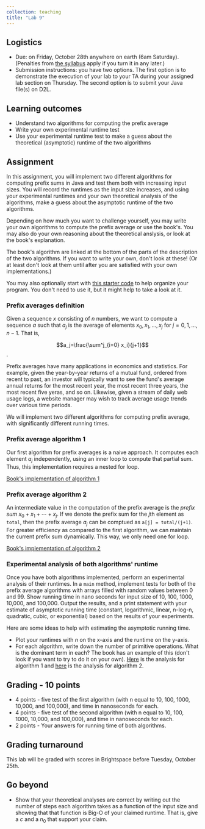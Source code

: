 ```yaml
---
collection: teaching
title: "Lab 9"
---
```


## Logistics
* Due: on Friday, October 28th anywhere on earth (6am Saturday). (Penalties from [the
	syllabus](https://lgw2.github.io/teaching/csci132-fall-2022/syllabus/)
	apply if you turn it in any later.)
* Submission instructions: you have two options. The first option is to
	demonstrate the execution of your lab to your TA during your assigned lab
	section on Thursday.
	The second option is to submit your Java file(s) on D2L.

## Learning outcomes
* Understand two algorithms for computing the prefix average
* Write your own experimental runtime test
* Use your experimental runtime test to make a guess about the theoretical
	(asymptotic) runtime of the two algorithms

## Assignment

In this assignment, you will implement two different algorithms for computing
prefix sums in Java and test them both with increasing input sizes. You will
record the runtimes as the input size increases, and using your experimental
runtimes and your own theoretical analysis of the algorithms, make a guess
about the asymptotic runtime of the two algorithms.

Depending on how much you want to challenge yourself, you may write your own
algorithms to compute the prefix average or use the book's. You may also do
your own reasoning about the theoretical anslysis, or look at the book's
explanation.

The book's algorithm are linked at the bottom of the parts of the description
of the two algorithms. If you want to write your own, don't look at these! (Or
at least don't look at them until after you are satisfied with your own
implementations.)

You may also optionally start with [this starter code](https://lgw2.github.io/teaching/csci132-fall-2022/labs/lab9_starter.java) to help organize your
program. You don't need to use it, but it might help to take a look at it.

### Prefix averages definition

Given a sequence $x$ consisting of $n$ numbers, we want to compute a sequence
$a$ such that $a_j$ is the average of elements $x_0, x_1, \ldots, x_j$ for $j =
0, 1, \ldots, n-1$. That is,

$$a_j=\frac{\sum^j_{i=0}  x_i}{j+1}$$.

Prefix averages have many applications in economics and statistics. For
example, given the year-by-year returns of a mutual fund, ordered from recent
to past, an investor will typically want to see the fund's average annual
returns for the most recent year, the most recent three years, the most recent
five yeras, and so on. Likewise, given a stream of daily web usage logs, a
website manager may wish to track average usage trends over various time
periods.

We will implement two different algorithms for computing prefix
average, with significantly different running times.

### Prefix average algorithm 1

Our first algorithm for prefix averages is a naive approach. It computes each
element $a_j$ independently, using an inner loop to compute that partial sum.
Thus, this implementation requires a nested for loop.

[Book's implementation of algorithm 1](https://lgw2.github.io/teaching/csci132-fall-2022/labs/alg1.png)

### Prefix average algorithm 2

An intermediate value in the computation of the prefix average is the *prefix
sum* $x_0 + x_1 + \cdots + x_j$. If we denote the prefix sum for the $j$th
element as `total`, then the prefix average $a_j$ can be comptued as `a[j] =
total/(j+1)`. For greater efficiency as compared to the first algorithm, we can
maintain the current prefix sum dynamically. This way, we only need one for
loop.

[Book's implementation of algorithm 2](https://lgw2.github.io/teaching/csci132-fall-2022/labs/alg2.png)

### Experimental analysis of both algorithms' runtime

Once you have both algorithms implemented, perform an experimental analysis of
their runtimes. In a `main` method, implement tests for both of the prefix
average algorithms with arrays filled with random values between 0 and 99. Show
running time in nano seconds for input size of 10, 100, 1000, 10,000, and
100,000. Output the results, and a print statement with your estimate of
asymptotic running time (constant, logarithmic, linear, n-log-n, quadratic, cubic, or
exponential) based on the results of your experiments.

Here are some ideas to help with estimating the asymptotic running time.
* Plot your runtimes with $n$ on the x-axis and the runtime on the y-axis.
* For each algorithm, write down the number of primitive operations. What is
	the dominant term in each? The book has an example of this (don't look if
	you want to try to do it on your own). [Here](https://lgw2.github.io/teaching/csci132-fall-2022/labs/alg1_analysis.png) is the analysis for algorithm 1
	and [here](https://lgw2.github.io/teaching/csci132-fall-2022/labs/alg2_analysis.png) is the analysis for algorithm 2.

## Grading - 10 points
* 4 points - five test of the first algorithm (with n equal to 10, 100, 1000, 10,000, and 100,000), and time in nanoseconds for each.
* 4 points - five test of the second algorithm (with n equal to 10, 100, 1000, 10,000, and 100,000), and time in nanoseconds for each.
* 2 points - Your answers for running time of both algorithms.

## Grading turnaround
This lab will be graded with scores in Brightspace before Tuesday, October 25th.

## Go beyond
* Show that your theoretical analyses are correct by writing out the number of
	steps each algorithm takes as a function of the input size and showing that
	that function is Big-O of your claimed runtime. That is, give a $c$ and a
	$n_0$ that support your claim.
